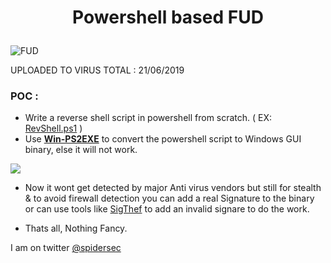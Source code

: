 <h1 align="center">

  Powershell based FUD 

</h1>

<img src="https://github.com/SpiderMate/Red-Teaming/blob/master/PS-Fud/poc.png" alt="FUD">
<br>

UPLOADED TO VIRUS TOTAL : 21/06/2019 


### POC :

- Write a reverse shell script in powershell from scratch. ( EX: <a href="https://github.com/SpiderMate/Red-Teaming/blob/master/PS-Fud/RevShell.ps1">RevShell.ps1</a> )
- Use <b><a href="https://gallery.technet.microsoft.com/scriptcenter/PS2EXE-GUI-Convert-e7cb69d5">Win-PS2EXE</a></b> to convert the powershell script to Windows GUI binary, else it will not work.

<img src="https://github.com/SpiderMate/Red-Teaming/blob/master/PS-Fud/ps2exe.png">

- Now it wont get detected by major Anti virus vendors but still for stealth & to avoid firewall detection you can add a real Signature to the binary or can use tools like <a href="https://github.com/secretsquirrel/SigThief">SigThef</a> to add an invalid signare to do the work.

- Thats all, Nothing Fancy.

I am on twitter <a href="https://twitter.com/spidersec">@spidersec</a>



